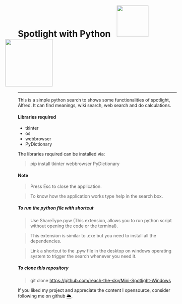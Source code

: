 <h1>Spotlight with Python &nbsp; <img src="https://www.freepngimg.com/download/android/72537-icons-python-programming-computer-social-tutorial.png" width="100"/> <img src="https://external-content.duckduckgo.com/iu/?u=https%3A%2F%2Fgifimage.net%2Fwp-content%2Fuploads%2F2018%2F05%2Fsearch-icon-gif-5.gif&f=1&nofb=1" width="150" style="margin-left: -40px;"/></h1>

---

This is a simple python search to shows some functionalities of spotlight, Alfred. It can find meanings, wiki search, web search and do calculations.

#### Libraries required
* tkinter
* os
* webbrowser
* PyDictionary

The libraries required can be installed via:
> pip install tkinter webbrowser PyDictionary

#### Note
> Press Esc to close the application.

> To know how the application works type help in the search box.


##### To run the python file with shortcut

> Use ShareType.pyw (This extension, allows you to run python script without opening the code or the terminal).

> This extension is similar to .exe but you need to install all the dependencies.

> Link a shortcut to the .pyw file in the desktop on windows operating system to trigger the search whenever you need it.


##### To clone this repository

> git clone https://github.com/reach-the-sky/Mini-Spotlight-Windows

If you liked my project and appreciate the content I opensource, consider following me on github [🌥](https://github.com/reach-the-sky).
